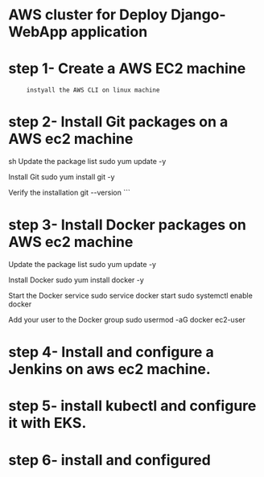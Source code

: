 # AWS cluster for Deploy Django-WebApp application

 # step 1- Create a AWS EC2 machine
         instyall the AWS CLI on linux machine

 # step 2- Install Git packages on a AWS ec2 machine
sh
  Update the package list
sudo yum update -y

  Install Git
sudo yum install git -y

  Verify the installation
git --version ```

# step 3- Install Docker packages on AWS ec2 machine

  Update the package list
sudo yum update -y

  Install Docker
sudo yum install docker -y

  Start the Docker service
sudo service docker start
sudo systemctl enable docker

  Add your user to the Docker group
sudo usermod -aG docker ec2-user


 # step 4- Install and configure a Jenkins on aws ec2 machine.

 # step 5- install kubectl and configure it with EKS.

 # step 6- install and configured 
 
